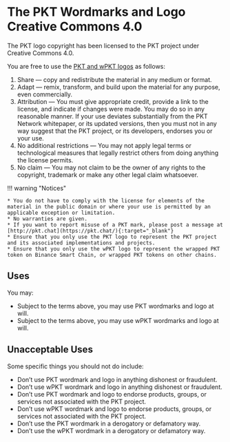 # The PKT Wordmarks and Logo Creative Commons 4.0

The PKT logo copyright has been licensed to the PKT project under Creative Commons 4.0. 

You are free to use the [PKT and wPKT logos](/community/press-media-assets/) as follows:

1. Share — copy and redistribute the material in any medium or format.
2. Adapt — remix, transform, and build upon the material for any purpose, even commercially.
3. Attribution — You must give appropriate credit, provide a link to the license, and indicate if changes were made. You may do so in any reasonable manner. If your use deviates substantially from the PKT Network whitepaper, or its updated versions, then you must not in any way suggest that the PKT project, or its developers, endorses you or your use.
4. No additional restrictions — You may not apply legal terms or technological measures that legally restrict others from doing anything the license permits.
5. No claim — You may not claim to be the owner of any rights to the copyright, trademark or make any other legal claim whatsoever.

!!! warning "Notices"

    * You do not have to comply with the license for elements of the material in the public domain or where your use is permitted by an applicable exception or limitation.
    * No warranties are given.
    * If you want to report misuse of a PKT mark, please post a message at [http://pkt.chat](https://pkt.chat/){:target="_blank"}
    * Ensure that you only use the PKT logo to represent the PKT project and its associated implementations and projects.
    * Ensure that you only use the wPKT logo to represent the wrapped PKT token on Binance Smart Chain, or wrapped PKT tokens on other chains.

## Uses
You may:

* Subject to the terms above, you may use PKT wordmarks and logo at will.
* Subject to the terms above, you may use wPKT wordmarks and logo at will.

## Unacceptable Uses
Some specific things you should not do include:

* Don’t use PKT wordmark and logo in anything dishonest or fraudulent.
* Don’t use wPKT wordmark and logo in anything dishonest or fraudulent.
* Don’t use PKT wordmark and logo to endorse products, groups, or services not associated with the PKT project.
* Don’t use wPKT wordmark and logo to endorse products, groups, or services not associated with the PKT project.
* Don’t use the PKT wordmark in a derogatory or defamatory way.
* Don’t use the wPKT wordmark in a derogatory or defamatory way.
